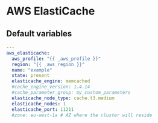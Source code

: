# AWS ElastiCache

<!--TOC-->
<!--ENDTOC-->

<!--ROLEVARS-->
## Default variables
```yaml
---
aws_elasticache:
  aws_profile: "{{ _aws_profile }}"
  region: "{{ _aws_region }}"
  name: "example"
  state: present
  elasticache_engine: memcached
  #cache_engine_version: 1.4.14
  #cache_parameter_group: my_custom_parameters
  elasticache_node_type: cache.t3.medium
  elasticache_nodes: 1
  elasticache_port: 11211
  #zone: eu-west-1a # AZ where the cluster will reside
```

<!--ENDROLEVARS-->
